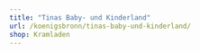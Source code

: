 ```yaml
---
title: "Tinas Baby- und Kinderland"
url: /koenigsbronn/tinas-baby-und-kinderland/
shop: Kramladen
---
```

